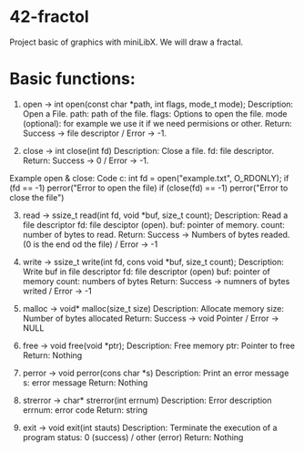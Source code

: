 # 42-fractol
Project basic of graphics with miniLibX. We will draw a fractal.

# Basic functions:
1. open -> int open(const char *path, int flags, mode_t mode);
Description: Open a File.
path: path of the file.
flags: Options to open the file.
mode (optional): for example we use it if we need permisions or other.
Return: Success -> file descriptor / Error -> -1.

2. close -> int close(int fd)
Description: Close a file.
fd: file descriptor.
Return: Success -> 0 / Error -> -1.

Example open & close:
Code c:
  int fd = open("example.txt", O_RDONLY);
  if (fd == -1)
    perror("Error to open the file)
  if (close(fd) == -1)
    perror("Error to close the file")
    
3. read -> ssize_t read(int fd, void *buf, size_t count);
Description: Read a file descriptor
fd: file desciptor (open).
buf: pointer of memory.
count: number of bytes to read.
Return: Success -> Numbers of bytes readed. (0 is the end od the file) / Error -> -1

4. write -> ssize_t write(int fd, cons void *buf, size_t count);
Description: Write buf in file descriptor
fd: file descriptor (open)
buf: pointer of memory
count: numbers of bytes
Return: Success -> numners of bytes writed / Error -> -1

5. malloc -> void* malloc(size_t size)
Description: Allocate memory
size: Number of bytes allocated
Return: Success -> void Pointer / Error -> NULL
   
6. free -> void free(void *ptr);
Description: Free memory
ptr: Pointer to free
Return: Nothing
  
7. perror -> void perror(cons char *s)
Description: Print an error message
s: error message
Return: Nothing
  
8. strerror -> char* strerror(int errnum)
Description: Error description
errnum: error code
Return: string

9. exit -> void exit(int stauts)
Description: Terminate the execution of a program
status: 0 (success) / other (error)
Return: Nothing


   
